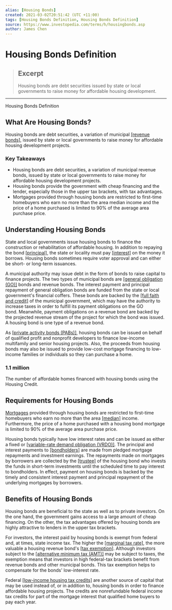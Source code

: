 ```yaml
---
alias: [Housing Bonds]
created: 2021-03-02T20:51:42 (UTC +11:00)
tags: [Housing Bonds Definition, Housing Bonds Definition]
source: https://www.investopedia.com/terms/h/housingbonds.asp
author: James Chen
---
```


# Housing Bonds Definition

> ## Excerpt
> Housing bonds are debt securities issued by state or local governments to raise money for affordable housing development.

---

Housing Bonds Definition
## What Are Housing Bonds?

Housing bonds are debt securities, a variation of municipal [[revenue bonds]](https://www.investopedia.com/terms/r/revenuebond.asp), issued by state or local governments to raise money for affordable housing development projects.

### Key Takeaways

-   Housing bonds are debt securities, a variation of municipal revenue bonds, issued by state or local governments to raise money for affordable housing development projects.
-   Housing bonds provide the government with cheap financing and the lender, especially those in the upper tax brackets, with tax advantages.
-   Mortgages provided through housing bonds are restricted to first-time homebuyers who earn no more than the area median income and the price of a home purchased is limited to 90% of the average area purchase price.

## Understanding Housing Bonds

State and local governments issue housing bonds to finance the construction or rehabilitation of affordable housing. In addition to repaying the bond [[principal]](https://www.investopedia.com/terms/p/principal.asp), the state or locality must pay [[interest]](https://www.investopedia.com/terms/i/interest.asp) on the money it borrows. Housing bonds sometimes require voter approval and can either be short- or long-term issuances.

A municipal authority may issue debt in the form of bonds to raise capital to finance projects. The two types of municipal bonds are [[general obligation (GO)]](https://www.investopedia.com/terms/g/generalobligationbond.asp) bonds and revenue bonds. The interest payment and principal repayment of general obligation bonds are funded from the state or local government's financial coffers. These bonds are backed by the [[full faith and credit]](https://www.investopedia.com/terms/f/full-faith-credit.asp) of the municipal government, which may have the authority to increase taxes in order to fulfill its payment obligations on the GO bond. Meanwhile, payment obligations on a revenue bond are backed by the projected revenue stream of the project for which the bond was issued. A housing bond is one type of a revenue bond.

As [[private activity bonds (PABs)]](https://www.investopedia.com/terms/p/privateactivitybond.asp), housing bonds can be issued on behalf of qualified profit and nonprofit developers to finance low-income multifamily and senior housing projects. Also, the proceeds from housing bonds may also be issued to provide low-cost mortgage financing to low-income families or individuals so they can purchase a home. 

### 1.1 million

The number of affordable homes financed with housing bonds using the Housing Credit.

## Requirements for Housing Bonds

[Mortgages](https://www.investopedia.com/terms/m/mortgage.asp) provided through housing bonds are restricted to first-time homebuyers who earn no more than the area [[median]](https://www.investopedia.com/terms/m/median.asp) income. Furthermore, the price of a home purchased with a housing bond mortgage is limited to 90% of the average area purchase price.

Housing bonds typically have low interest rates and can be issued as either a fixed or [[variable-rate demand obligation (VRDO)]](https://www.investopedia.com/terms/v/variable-rated-demand-bond.asp). The principal and interest payments to [[bondholders]](https://www.investopedia.com/terms/b/bondholder.asp) are made from pledged mortgage repayments and investment earnings. The repayments made on mortgages by borrowers are collected by the [[trustee]](https://www.investopedia.com/terms/t/trustee.asp) of the housing bond who invests the funds in short-term investments until the scheduled time to pay interest to bondholders. In effect, payment on housing bonds is backed by the timely and consistent interest payment and principal repayment of the underlying mortgages by borrowers.

## Benefits of Housing Bonds

Housing bonds are beneficial to the state as well as to private investors. On the one hand, the government gains access to a large amount of cheap financing. On the other, the tax advantages offered by housing bonds are highly attractive to lenders in the upper tax brackets. 

For investors, the interest paid by housing bonds is exempt from federal and, at times, state income tax. The higher the [[marginal tax rate]](https://www.investopedia.com/terms/m/marginaltaxrate.asp), the more valuable a housing revenue bond's [[tax exemption]](https://www.investopedia.com/terms/t/tax_exempt.asp). Although investors subject to the [[alternative minimum tax (AMT)]](https://www.investopedia.com/terms/a/alternativeminimumtax.asp) may be subject to taxes, the exemption means that investors in high federal-tax brackets benefit from revenue bonds and other municipal bonds. This tax exemption helps to compensate for the bonds' low-interest rate.

Federal [[low-income housing tax credits]](https://www.investopedia.com/terms/l/long-income-housing-tax-credit.asp) are another source of capital that may be used instead of, or in addition to, housing bonds in order to finance affordable housing projects. The credits are nonrefundable federal income tax credits for part of the mortgage interest that qualified home buyers to pay each year.
